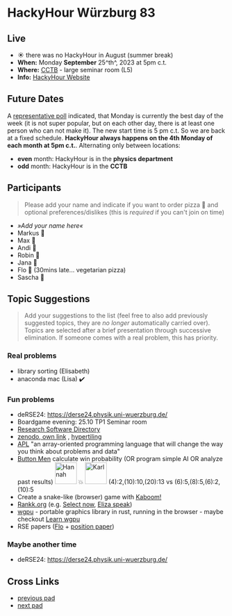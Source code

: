 # HackyHour Würzburg 83

## Live
 - :sunny: there was no HackyHour in August (summer break)
 - **When:** Monday **September** 25^th^, 2023 at 5pm c.t.
 - **Where:** <!-- Physics Department - Seminar Room SE2 in [building P1](https://wueaddress.uni-wuerzburg.de/search/map/3612).--> [CCTB](https://www.google.de/maps/place/Zentrum+f%C3%BCr+Computergest%C3%BCtzte+und+Theoretische+Biologie+(CCTB),+Universit%C3%A4t+W%C3%BCrzburg/@49.7850748,9.9720102,18z/data=!3m1!4b1!4m5!3m4!1s0x47a28fc802e5e800:0x6b62d2cbd2e6f094!8m2!3d49.7849749!4d9.9729537) - large seminar room (L5)
 - **Info:** [HackyHour Website](http://hackyhour.github.io/Wuerzburg/)

## Future Dates

A [representative poll](https://raw.githubusercontent.com/HackyHour/Wuerzburg/gh-pages/images/polls/2023_07.png) indicated, that Monday is currently the best day of the week (it is not super popular, but on each other day, there is at least one person who can not make it). The new start time is 5 pm c.t.
So we are back at a fixed schedule. **HackyHour always happens on the 4th Monday of each month at 5pm c.t.**. Alternating only between locations:
- **even** month: HackyHour is in the **physics department**
- **odd** month: HackyHour is in the **CCTB**


## Participants
> Please add your name and indicate if you want to order pizza :pizza: and optional preferences/dislikes (this is *required* if you can't join on time)
 - *»Add your name here«*
 - Markus :pizza:
 - Max :pizza: 
 - Andi :pizza:
 - Robin :pizza:
 - Jana :pizza:
 - Flo :pizza: (30mins late... vegetarian pizza)
 - Sascha :pizza:
 
## Topic Suggestions
> Add your suggestions to the list (feel free to also add previously suggested topics, they are *no longer* automatically carried over). Topics are selected after a brief presentation through successive elimination. If someone comes with a real problem, this has priority.

### Real problems
- library sorting (Elisabeth)
- anaconda mac (Lisa) :heavy_check_mark: 

### Fun problems

 - deRSE24: https://derse24.physik.uni-wuerzburg.de/ 
 - Boardgame evening: 25.10 TP1 Seminar room
 - [Research Software Directory](https://research-software-directory.org/software?&search=hypertiling)
 - [zenodo, own link](https://www.florian-goth.de/node/18) , [hypertiling](https://git.physik.uni-wuerzburg.de/hypertiling/hypertiling/-/blob/master/.gitlab-ci.yml?ref_type=heads)
 - [APL](https://tryapl.org) "an array-oriented programming language that will change the way you think about problems and data"
 - [Button Men](https://boardgamegeek.com/boardgame/17/button-men) calculate win probability (OR program simple AI OR analyze past results)
<img alt="Hannah" src="https://github.com/buttonmen-dev/buttonmen/blob/master/src/ui/images/button/hannah.png?raw=true" width="50px"/> :boom:  <img alt="Karl" src="https://github.com/buttonmen-dev/buttonmen/blob/master/src/ui/images/button/karl.png?raw=true" width="50px"/>
(4):2,(10):10,(20):13 vs (6):5,(8):5,(6):2,(10):5
 - Create a snake-like (browser) game with [Kaboom!](https://kaboomjs.com/)
 - [Rankk.org](https://www.rankk.org) (e.g. [Select now](https://www.rankk.org/challenges/select-now.py), [Eliza speak](https://www.rankk.org/challenges/eliza-speak.py))
 - [wgpu](https://wgpu.rs/) - portable graphics library in rust, running in the browser - maybe checkout [Learn wgpu](https://sotrh.github.io/learn-wgpu/)
 - RSE papers ([Flo](https://github.com/CaptainSifff/paper_teaching-learning-RSE) + [position paper](https://docs.google.com/document/d/1GEuzYjvXZ-kzq7tkKBsbZi_LH5XHjdCZ4u95VwjzwF8))
 
### Maybe another time
- deRSE24: https://derse24.physik.uni-wuerzburg.de/

## Cross Links
 - [previous pad](https://hackmd.io/Ro39AYyxR0eIjvfU604e9Q)
 - [next pad](https://hackmd.io/xr-a3-2RQLGBQK8YWAd7Tw)
